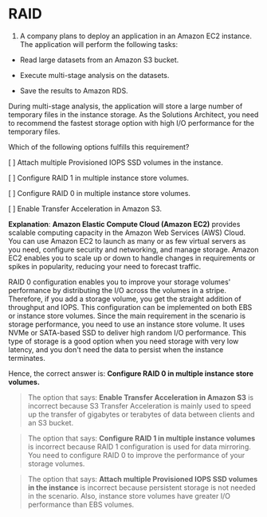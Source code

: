 # RAID

1. A company plans to deploy an application in an Amazon EC2 instance. The application will perform the following tasks:

* Read large datasets from an Amazon S3 bucket.

* Execute multi-stage analysis on the datasets.

* Save the results to Amazon RDS.

During multi-stage analysis, the application will store a large number of temporary files in the instance storage. As the Solutions Architect, you need to recommend the fastest storage option with high I/O performance for the temporary files.

Which of the following options fulfills this requirement?

[ ] Attach multiple Provisioned IOPS SSD volumes in the instance.

[ ] Configure RAID 1 in multiple instance store volumes.

[ ] Configure RAID 0 in multiple instance store volumes.

[ ] Enable Transfer Acceleration in Amazon S3.

**Explanation**: **Amazon Elastic Compute Cloud (Amazon EC2)** provides scalable computing capacity in the Amazon Web Services (AWS) Cloud. You can use Amazon EC2 to launch as many or as few virtual servers as you need, configure security and networking, and manage storage. Amazon EC2 enables you to scale up or down to handle changes in requirements or spikes in popularity, reducing your need to forecast traffic.

RAID 0 configuration enables you to improve your storage volumes' performance by distributing the I/O across the volumes in a stripe. Therefore, if you add a storage volume, you get the straight addition of throughput and IOPS. This configuration can be implemented on both EBS or instance store volumes. Since the main requirement in the scenario is storage performance, you need to use an instance store volume. It uses NVMe or SATA-based SSD to deliver high random I/O performance. This type of storage is a good option when you need storage with very low latency, and you don't need the data to persist when the instance terminates.

Hence, the correct answer is: **Configure RAID 0 in multiple instance store volumes.**

> The option that says: **Enable Transfer Acceleration in Amazon S3** is incorrect because S3 Transfer Acceleration is mainly used to speed up the transfer of gigabytes or terabytes of data between clients and an S3 bucket.

> The option that says: **Configure RAID 1 in multiple instance volumes** is incorrect because RAID 1 configuration is used for data mirroring. You need to configure RAID 0 to improve the performance of your storage volumes.

> The option that says: **Attach multiple Provisioned IOPS SSD volumes in the instance** is incorrect because persistent storage is not needed in the scenario. Also, instance store volumes have greater I/O performance than EBS volumes.

<br />
